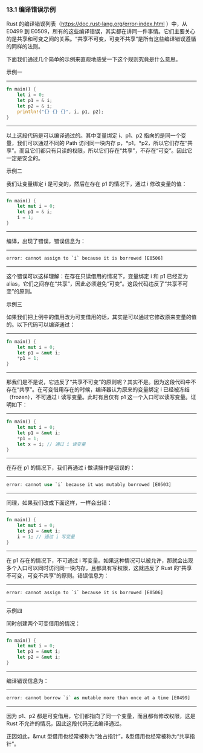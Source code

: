 ### 13.1 编译错误示例

Rust 的编译错误列表（<https://doc.rust-lang.org/error-index.html> ）中，从 E0499 到 E0509，所有的这些编译错误，其实都在讲同一件事情。它们主要关心的是共享和可变之间的关系。“共享不可变，可变不共享”是所有这些编译错误遵循的同样的法则。

下面我们通过几个简单的示例来直观地感受一下这个规则究竟是什么意思。

示例一 

---

```rust
fn main() {
    let i = 0;
    let p1 = & i;
    let p2 = & i;
    println!("{} {} {}", i, p1, p2);
}
```

---

以上这段代码是可以编译通过的。其中变量绑定 i、p1、p2 指向的是同一个变量，我们可以通过不同的 Path 访问同一块内存 p，\*p1，\*p2，所以它们存在“共享”。而且它们都只有只读的权限，所以它们存在“共享”，不存在“可变”。因此它一定是安全的。

示例二 

我们让变量绑定 i 是可变的，然后在存在 p1 的情况下，通过 i 修改变量的值：

---

```rust
fn main() {
    let mut i = 0;
    let p1 = & i;
    i = 1;
}
```

---

编译，出现了错误，错误信息为：

---

```rust
error: cannot assign to `i` because it is borrowed [E0506]
```

---

这个错误可以这样理解：在存在只读借用的情况下，变量绑定 i 和 p1 已经互为 alias，它们之间存在“共享”，因此必须避免“可变”。这段代码违反了“共享不可变”的原则。

示例三 

如果我们把上例中的借用改为可变借用的话，其实是可以通过它修改原来变量的值的。以下代码可以编译通过：

---

```rust
fn main() {
    let mut i = 0;
    let p1 = &mut i;
    *p1 = 1;
}
```

---

那我们是不是说，它违反了“共享不可变”的原则呢？其实不是。因为这段代码中不存在“共享”。在可变借用存在的时候，编译器认为原来的变量绑定 i 已经被冻结（frozen），不可通过 i 读写变量。此时有且仅有 p1 这一个入口可以读写变量。证明如下：

---

```rust
fn main() {
    let mut i = 0;
    let p1 = &mut i;
    *p1 = 1;
    let x = i; // 通过 i 读变量
}
```

---

在存在 p1 的情况下，我们再通过 i 做读操作是错误的：

---

```rust
error: cannot use `i` because it was mutably borrowed [E0503]
```

---

同理，如果我们改成下面这样，一样会出错：

---

```rust
fn main() {
    let mut i = 0;
    let p1 = &mut i;
    i = 1; // 通过 i 写变量
}
```

---

在 p1 存在的情况下，不可通过 i 写变量。如果这种情况可以被允许，那就会出现多个入口可以同时访问同一块内存，且都具有写权限，这就违反了 Rust 的“共享不可变，可变不共享”的原则。错误信息为：

---

```rust
error: cannot assign to `i` because it is borrowed [E0506]
```

---

示例四 

同时创建两个可变借用的情况：

---

```rust
fn main() {
    let mut i = 0;
    let p1 = &mut i;
    let p2 = &mut i;
}
```

---

编译错误信息为：

---

```rust
error: cannot borrow `i` as mutable more than once at a time [E0499]
```

---

因为 p1、p2 都是可变借用，它们都指向了同一个变量，而且都有修改权限，这是 Rust 不允许的情况，因此这段代码无法编译通过。

正因如此，&mut 型借用也经常被称为“独占指针”，&型借用也经常被称为“共享指针”。
